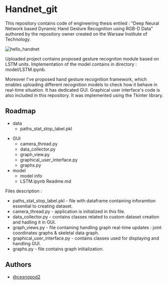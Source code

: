 
# Handnet_git


This repository contains code of engineering thesis entiled : 
"Deep Neural Network based Dynamic Hand Gesture Recognition using
RGB-D Data" authored by the repository owner created on the Warsaw Institute of Technology.  

![hello_handnet](https://user-images.githubusercontent.com/62251975/204252981-4c8dde54-667e-4670-8fb5-eeed2fbd9c45.gif)


Uploaded project contains proposed gesture recogniton module based on 
LSTM units. Implementation of the model contains in directory : 
model/LSTM.ipynb. 


Moreover I've proposed hand gesture recognition framework, which enables uploading
different recognition models to check how it behave in real-time situation.
It has dedicated GUI. Graphical user interface's code is also included in this repository. 
It was implemented using the Tkinter library.

## Roadmap
* data
  - paths_stat_stop_label.pkl
- GUI
  - camera_thread.py
  - data_collector.py
  - graph_view.py
  - graphical_user_interface.py
  - graphs.py
- model
  - model info
  - LSTM.ipynb
Readme.md

Files description : 
 - paths_stat_stop_label.pkl - file with dataframe containing inforamtion essential to creating dataset. 
 - camera_thread.py - application is initialized in this file. 
 - data_collector.py - contains classes related to custom dataset creation and hadling it in GUI. 
 - graph_views.py - file containing handling graph real-time updates : joint coordinates graphs & skeletal data graph.
 - graphical_user_interface.py - contains classes used for displaying and handling GUI. 
 -  graphs.py - file contains graph initialization. 



## Authors

- [@cesnopod2](https://github.com/cesnopod2)

